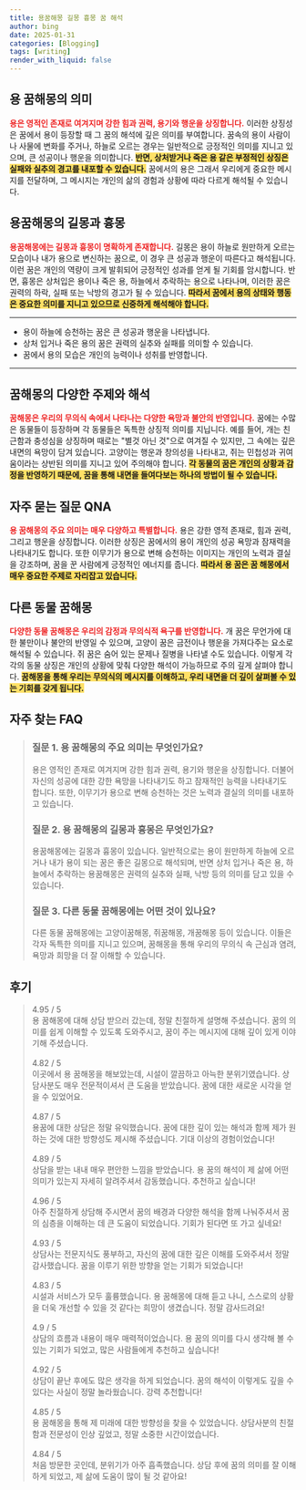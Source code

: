 ```yaml
---
title: 용꿈해몽 길몽 흉몽 꿈 해석
author: bing
date: 2025-01-31
categories: [Blogging]
tags: [writing]
render_with_liquid: false
---
```



<h2 id='용 꿈해몽의 의미'>용 꿈해몽의 의미</h2>

<p><b><span style="color: #ee2323;">용은 영적인 존재로 여겨지며 강한 힘과 권력, 용기와 행운을 상징합니다.</span></b> 이러한 상징성은 꿈에서 용이 등장할 때 그 꿈의 해석에 깊은 의미를 부여합니다. 꿈속의 용이 사람이나 사물에 변화를 주거나, 하늘로 오르는 경우는 일반적으로 긍정적인 의미를 지니고 있으며, 큰 성공이나 행운을 의미합니다. <b><span style="background-color: #ffe066;">반면, 상처받거나 죽은 용 같은 부정적인 상징은 실패와 실추의 경고를 내포할 수 있습니다.</span></b> 꿈에서의 용은 그래서 우리에게 중요한 메시지를 전달하며, 그 메시지는 개인의 삶의 경험과 상황에 따라 다르게 해석될 수 있습니다.</p>

<h2 id='용꿈해몽의 길몽과 흉몽'>용꿈해몽의 길몽과 흉몽</h2>

<p><b><span style="color: #ee2323;">용꿈해몽에는 길몽과 흉몽이 명확하게 존재합니다.</span></b> 길몽은 용이 하늘로 원만하게 오르는 모습이나 내가 용으로 변신하는 꿈으로, 이 경우 큰 성공과 행운이 따른다고 해석됩니다. 이런 꿈은 개인의 역량이 크게 발휘되어 긍정적인 성과를 얻게 될 기회를 암시합니다. 반면, 흉몽은 상처입은 용이나 죽은 용, 하늘에서 추락하는 용으로 나타나며, 이러한 꿈은 권력의 하락, 실패 또는 낙방의 경고가 될 수 있습니다. <b><span style="background-color: #ffe066;">따라서 꿈에서 용의 상태와 행동은 중요한 의미를 지니고 있으므로 신중하게 해석해야 합니다.</span></b></p>

<hr />

<ul>
    <li>용이 하늘에 승천하는 꿈은 큰 성공과 행운을 나타냅니다.</li>
    <li>상처 입거나 죽은 용의 꿈은 권력의 실추와 실패를 의미할 수 있습니다.</li>
    <li>꿈에서 용의 모습은 개인의 능력이나 성취를 반영합니다.</li>
</ul>

<hr />

<h2 id='꿈해몽의 다양한 주제와 해석'>꿈해몽의 다양한 주제와 해석</h2>

<p><b><span style="color: #ee2323;">꿈해몽은 우리의 무의식 속에서 나타나는 다양한 욕망과 불안의 반영입니다.</span></b> 꿈에는 수많은 동물들이 등장하며 각 동물들은 독특한 상징적 의미를 지닙니다. 예를 들어, 개는 친근함과 충성심을 상징하며 때로는 "별것 아닌 것"으로 여겨질 수 있지만, 그 속에는 깊은 내면의 욕망이 담겨 있습니다. 고양이는 행운과 창의성을 나타내고, 쥐는 민첩성과 귀여움이라는 상반된 의미를 지니고 있어 주의해야 합니다. <b><span style="background-color: #ffe066;">각 동물의 꿈은 개인의 상황과 감정을 반영하기 때문에, 꿈을 통해 내면을 들여다보는 하나의 방법이 될 수 있습니다.</span></b></p>

<h2 id='자주 묻는 질문 QNA'>자주 묻는 질문 QNA</h2>

<p><b><span style="color: #ee2323;">용 꿈해몽의 주요 의미는 매우 다양하고 특별합니다.</span></b> 용은 강한 영적 존재로, 힘과 권력, 그리고 행운을 상징합니다. 이러한 상징은 꿈에서의 용이 개인의 성공 욕망과 잠재력을 나타내기도 합니다. 또한 이무기가 용으로 변해 승천하는 이미지는 개인의 노력과 결실을 강조하며, 꿈을 꾼 사람에게 긍정적인 에너지를 줍니다. <b><span style="background-color: #ffe066;">따라서 용 꿈은 꿈 해몽에서 매우 중요한 주제로 자리잡고 있습니다.</span></b></p>

<h2 id='다른 동물 꿈해몽'>다른 동물 꿈해몽</h2>

<p><b><span style="color: #ee2323;">다양한 동물 꿈해몽은 우리의 감정과 무의식적 욕구를 반영합니다.</span></b> 개 꿈은 무언가에 대한 불만이나 불안의 반영일 수 있으며, 고양이 꿈은 금전이나 행운을 가져다주는 요소로 해석될 수 있습니다. 쥐 꿈은 숨어 있는 문제나 질병을 나타낼 수도 있습니다. 이렇게 각각의 동물 상징은 개인의 상황에 맞춰 다양한 해석이 가능하므로 주의 깊게 살펴야 합니다. <b><span style="background-color: #ffe066;">꿈해몽을 통해 우리는 무의식의 메시지를 이해하고, 우리 내면을 더 깊이 살펴볼 수 있는 기회를 갖게 됩니다.</span></b></p>


<h2 id='자주_찾는_FAQ'>자주 찾는 FAQ</h2>
<div itemscope="" itemtype="https://schema.org/FAQPage"> 
<blockquote> 
<div itemscope="" itemprop="mainEntity" itemtype="https://schema.org/Question"> 
<h3 itemprop="name">질문 1. 용 꿈해몽의 주요 의미는 무엇인가요?</h3> 
<div itemscope="" itemprop="acceptedAnswer" itemtype="https://schema.org/Answer"> 
<span itemprop="text"> 
<p>용은 영적인 존재로 여겨지며 강한 힘과 권력, 용기와 행운을 상징합니다. 더불어 자신의 성공에 대한 강한 욕망을 나타내기도 하고 잠재적인 능력을 나타내기도 합니다. 또한, 이무기가 용으로 변해 승천하는 것은 노력과 결실의 의미를 내포하고 있습니다.</p> 
</span> 
</div> 
</div> 

<div itemscope="" itemprop="mainEntity" itemtype="https://schema.org/Question"> 
<h3 itemprop="name">질문 2. 용 꿈해몽의 길몽과 흉몽은 무엇인가요?</h3> 
<div itemscope="" itemprop="acceptedAnswer" itemtype="https://schema.org/Answer"> 
<span itemprop="text"> 
<p>용꿈해몽에는 길몽과 흉몽이 있습니다. 일반적으로는 용이 원만하게 하늘에 오르거나 내가 용이 되는 꿈은 좋은 길몽으로 해석되며, 반면 상처 입거나 죽은 용, 하늘에서 추락하는 용꿈해몽은 권력의 실추와 실패, 낙방 등의 의미를 담고 있을 수 있습니다.</p> 
</span> 
</div> 
</div> 

<div itemscope="" itemprop="mainEntity" itemtype="https://schema.org/Question"> 
<h3 itemprop="name">질문 3. 다른 동물 꿈해몽에는 어떤 것이 있나요?</h3> 
<div itemscope="" itemprop="acceptedAnswer" itemtype="https://schema.org/Answer"> 
<span itemprop="text"> 
<p>다른 동물 꿈해몽에는 고양이꿈해몽, 쥐꿈해몽, 개꿈해몽 등이 있습니다. 이들은 각자 독특한 의미를 지니고 있으며, 꿈해몽을 통해 우리의 무의식 속 근심과 염려, 욕망과 희망을 더 잘 이해할 수 있습니다.</p> 
</span> 
</div> 
</div> 
</blockquote> 
</div>
<h2 id='후기'>후기</h2>
<div itemscope itemtype="https://schema.org/Product">
  <blockquote>
  <div itemprop="review" itemscope itemtype="https://schema.org/Review">
      <div itemprop="reviewRating" itemscope itemtype="https://schema.org/Rating"> <span itemprop="ratingValue">4.95</span> / <span itemprop="bestRating">5</span> </div>
      <span itemprop="reviewBody">용 꿈해몽에 대해 상담 받으러 갔는데, 정말 친절하게 설명해 주셨습니다. 꿈의 의미를 쉽게 이해할 수 있도록 도와주시고, 꿈이 주는 메시지에 대해 깊이 있게 이야기해 주셨습니다.</span>
  </div>
  <br>
  <div itemprop="review" itemscope itemtype="https://schema.org/Review">
      <div itemprop="reviewRating" itemscope itemtype="https://schema.org/Rating"> <span itemprop="ratingValue">4.82</span> / <span itemprop="bestRating">5</span> </div>
      <span itemprop="reviewBody">이곳에서 용 꿈해몽을 해보았는데, 시설이 깔끔하고 아늑한 분위기였습니다. 상담사분도 매우 전문적이셔서 큰 도움을 받았습니다. 꿈에 대한 새로운 시각을 얻을 수 있었어요.</span>
  </div>
  <br>
  <div itemprop="review" itemscope itemtype="https://schema.org/Review">
      <div itemprop="reviewRating" itemscope itemtype="https://schema.org/Rating"> <span itemprop="ratingValue">4.87</span> / <span itemprop="bestRating">5</span> </div>
      <span itemprop="reviewBody">용꿈에 대한 상담은 정말 유익했습니다. 꿈에 대한 깊이 있는 해석과 함께 제가 원하는 것에 대한 방향성도 제시해 주셨습니다. 기대 이상의 경험이었습니다!</span>
  </div>
  <br>
  <div itemprop="review" itemscope itemtype="https://schema.org/Review">
      <div itemprop="reviewRating" itemscope itemtype="https://schema.org/Rating"> <span itemprop="ratingValue">4.89</span> / <span itemprop="bestRating">5</span> </div>
      <span itemprop="reviewBody">상담을 받는 내내 매우 편안한 느낌을 받았습니다. 용 꿈의 해석이 제 삶에 어떤 의미가 있는지 자세히 알려주셔서 감동했습니다. 추천하고 싶습니다!</span>
  </div>
  <br>
  <div itemprop="review" itemscope itemtype="https://schema.org/Review">
      <div itemprop="reviewRating" itemscope itemtype="https://schema.org/Rating"> <span itemprop="ratingValue">4.96</span> / <span itemprop="bestRating">5</span> </div>
      <span itemprop="reviewBody">아주 친절하게 상담해 주시면서 꿈의 배경과 다양한 해석을 함께 나눠주셔서 꿈의 심층을 이해하는 데 큰 도움이 되었습니다. 기회가 된다면 또 가고 싶네요!</span>
  </div>
  <br>
  <div itemprop="review" itemscope itemtype="https://schema.org/Review">
      <div itemprop="reviewRating" itemscope itemtype="https://schema.org/Rating"> <span itemprop="ratingValue">4.93</span> / <span itemprop="bestRating">5</span> </div>
      <span itemprop="reviewBody">상담사는 전문지식도 풍부하고, 자신의 꿈에 대한 깊은 이해를 도와주셔서 정말 감사했습니다. 꿈을 이루기 위한 방향을 얻는 기회가 되었습니다!</span>
  </div>
  <br>
  <div itemprop="review" itemscope itemtype="https://schema.org/Review">
      <div itemprop="reviewRating" itemscope itemtype="https://schema.org/Rating"> <span itemprop="ratingValue">4.83</span> / <span itemprop="bestRating">5</span> </div>
      <span itemprop="reviewBody">시설과 서비스가 모두 훌륭했습니다. 용 꿈해몽에 대해 듣고 나니, 스스로의 상황을 더욱 개선할 수 있을 것 같다는 희망이 생겼습니다. 정말 감사드려요!</span>
  </div>
  <br>
  <div itemprop="review" itemscope itemtype="https://schema.org/Review">
      <div itemprop="reviewRating" itemscope itemtype="https://schema.org/Rating"> <span itemprop="ratingValue">4.9</span> / <span itemprop="bestRating">5</span> </div>
      <span itemprop="reviewBody">상담의 흐름과 내용이 매우 매력적이었습니다. 용 꿈의 의미를 다시 생각해 볼 수 있는 기회가 되었고, 많은 사람들에게 추천하고 싶습니다!</span>
  </div>
  <br>
  <div itemprop="review" itemscope itemtype="https://schema.org/Review">
      <div itemprop="reviewRating" itemscope itemtype="https://schema.org/Rating"> <span itemprop="ratingValue">4.92</span> / <span itemprop="bestRating">5</span> </div>
      <span itemprop="reviewBody">상담이 끝난 후에도 많은 생각을 하게 되었습니다. 꿈의 해석이 이렇게도 깊을 수 있다는 사실이 정말 놀라웠습니다. 강력 추천합니다!</span>
  </div>
  <br>
  <div itemprop="review" itemscope itemtype="https://schema.org/Review">
      <div itemprop="reviewRating" itemscope itemtype="https://schema.org/Rating"> <span itemprop="ratingValue">4.85</span> / <span itemprop="bestRating">5</span> </div>
      <span itemprop="reviewBody">용 꿈해몽을 통해 제 미래에 대한 방향성을 찾을 수 있었습니다. 상담사분의 친절함과 전문성이 인상 깊었고, 정말 소중한 시간이었습니다.</span>
  </div>
  <br>
  <div itemprop="review" itemscope itemtype="https://schema.org/Review">
      <div itemprop="reviewRating" itemscope itemtype="https://schema.org/Rating"> <span itemprop="ratingValue">4.84</span> / <span itemprop="bestRating">5</span> </div>
      <span itemprop="reviewBody">처음 방문한 곳인데, 분위기가 아주 흡족했습니다. 상담 후에 꿈의 의미를 잘 이해하게 되었고, 제 삶에 도움이 많이 될 것 같아요!</span>
  </div>
  </blockquote>
</div>
